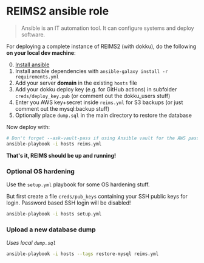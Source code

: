 # REIMS2 ansible role

> Ansible is an IT automation tool. It can configure systems and deploy software.

For deploying a complete instance of REIMS2 (with dokku), do the following **on your local dev machine**:

0. [Install ansible](https://docs.ansible.com/ansible/latest/installation_guide/intro_installation.html)
1. Install ansible dependencies with `ansible-galaxy install -r requirements.yml`
2. Add your server **domain** in the existing `hosts` file
3. Add your dokku deploy key (e.g. for GitHub actions) in subfolder `creds/deploy_key.pub` (or comment out the dokku_users stuff)
4. Enter you AWS key+secret inside `reims.yml` for S3 backups (or just comment out the mysql:backup stuff)
5. Optionally place `dump.sql` in the main directory to restore the database

Now deploy with:

```bash
# Don't forget --ask-vault-pass if using Ansible vault for the AWS password.
ansible-playbook -i hosts reims.yml
```

**That's it, REIMS should be up and running!**

### Optional OS hardening

Use the `setup.yml` playbook for some OS hardening stuff.

But first create a file `creds/pub_keys` containing your SSH public keys for login. Password based SSH login will be disabled!

```bash
ansible-playbook -i hosts setup.yml
```

### Upload a new database dump

_Uses local `dump.sql`_

```bash
ansible-playbook -i hosts --tags restore-mysql reims.yml
```
